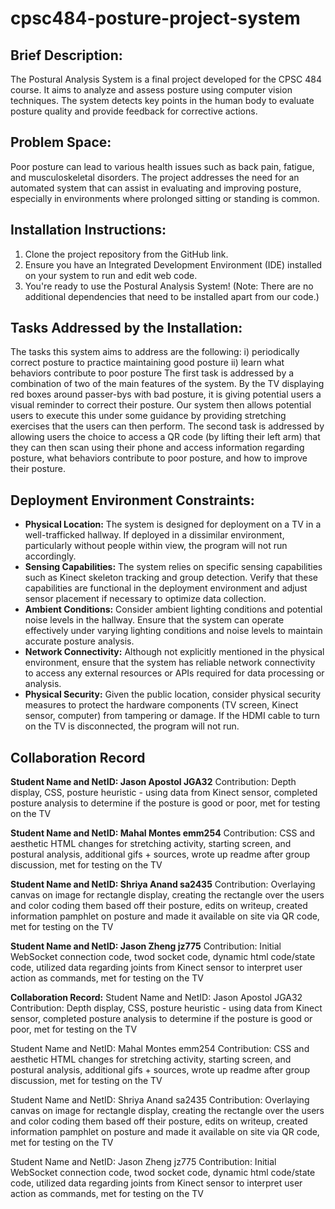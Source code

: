 # cpsc484-posture-project-system

## Brief Description:
The Postural Analysis System is a final project developed for the CPSC 484 course. It aims to analyze and assess posture using computer vision techniques. The system detects key points in the human body to evaluate posture quality and provide feedback for corrective actions.

## Problem Space:
Poor posture can lead to various health issues such as back pain, fatigue, and musculoskeletal disorders. The project addresses the need for an automated system that can assist in evaluating and improving posture, especially in environments where prolonged sitting or standing is common.

## Installation Instructions:
1. Clone the project repository from the GitHub link.
2. Ensure you have an Integrated Development Environment (IDE) installed on your system to run and edit web code.
3. You're ready to use the Postural Analysis System!
   (Note: There are no additional dependencies that need to be installed apart from our code.)

## Tasks Addressed by the Installation:
The tasks this system aims to address are the following:
i) periodically correct posture to practice maintaining good posture
ii) learn what behaviors contribute to poor posture
The first task is addressed by a combination of two of the main features of the system. By the TV displaying red boxes around passer-bys with bad posture, it is giving potential users a visual reminder to correct their posture. Our system then allows potential users to execute this under some guidance by providing stretching exercises that the users can then perform.
The second task is addressed by allowing users the choice to access a QR code (by lifting their left arm) that they can then scan using their phone and access information regarding posture, what behaviors contribute to poor posture, and how to improve their posture.

## Deployment Environment Constraints:
* **Physical Location:** The system is designed for deployment on a TV in a well-trafficked hallway. If deployed in a dissimilar environment, particularly without people within view, the program will not run accordingly.
* **Sensing Capabilities:** The system relies on specific sensing capabilities such as Kinect skeleton tracking and group detection. Verify that these capabilities are functional in the deployment environment and adjust sensor placement if necessary to optimize data collection.
* **Ambient Conditions:** Consider ambient lighting conditions and potential noise levels in the hallway. Ensure that the system can operate effectively under varying lighting conditions and noise levels to maintain accurate posture analysis.
* **Network Connectivity:** Although not explicitly mentioned in the physical environment, ensure that the system has reliable network connectivity to access any external resources or APIs required for data processing or analysis.
* **Physical Security:** Given the public location, consider physical security measures to protect the hardware components (TV screen, Kinect sensor, computer) from tampering or damage. If the HDMI cable to turn on the TV is disconnected, the program will not run.

## Collaboration Record
**Student Name and NetID: Jason Apostol JGA32**
Contribution: Depth display, CSS, posture heuristic - using data from Kinect sensor, completed posture analysis to determine if the posture is good or poor, met for testing on the TV

**Student Name and NetID: Mahal Montes emm254**
Contribution: CSS and aesthetic HTML changes for stretching activity, starting screen, and postural analysis, additional gifs + sources, wrote up readme after group discussion, met for testing on the TV

**Student Name and NetID: Shriya Anand sa2435**
Contribution: Overlaying canvas on image for rectangle display, creating the rectangle over the users and color coding them based off their posture, edits on writeup, created information pamphlet on posture and made it available on site via QR code, met for testing on the TV

**Student Name and NetID: Jason Zheng jz775**
Contribution: Initial WebSocket connection code, twod socket code, dynamic html code/state code, utilized data regarding joints from Kinect sensor to interpret user action as commands, met for testing on the TV


**Collaboration Record:** 
Student Name and NetID: Jason Apostol JGA32
Contribution: Depth display, CSS, posture heuristic - using data from Kinect sensor, completed posture analysis to determine if the posture is good or poor, met for testing on the TV

Student Name and NetID: Mahal Montes emm254
Contribution: CSS and aesthetic HTML changes for stretching activity, starting screen, and postural analysis, additional gifs + sources, wrote up readme after group discussion, met for testing on the TV

Student Name and NetID: Shriya Anand sa2435
Contribution: Overlaying canvas on image for rectangle display, creating the rectangle over the users and color coding them based off their posture, edits on writeup, created information pamphlet on posture and made it available on site via QR code, met for testing on the TV

Student Name and NetID: Jason Zheng jz775
Contribution: Initial WebSocket connection code, twod socket code, dynamic html code/state code, utilized data regarding joints from Kinect sensor to interpret user action as commands, met for testing on the TV

